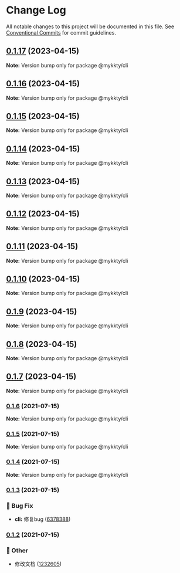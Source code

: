 # Change Log

All notable changes to this project will be documented in this file.
See [Conventional Commits](https://conventionalcommits.org) for commit guidelines.

## [0.1.17](https://github.com/willson-wang/lerna-demo/compare/@mykkty/cli@0.1.16...@mykkty/cli@0.1.17) (2023-04-15)

**Note:** Version bump only for package @mykkty/cli





## [0.1.16](https://github.com/willson-wang/lerna-demo/compare/@mykkty/cli@0.1.15...@mykkty/cli@0.1.16) (2023-04-15)

**Note:** Version bump only for package @mykkty/cli





## [0.1.15](https://github.com/willson-wang/lerna-demo/compare/@mykkty/cli@0.1.14...@mykkty/cli@0.1.15) (2023-04-15)

**Note:** Version bump only for package @mykkty/cli





## [0.1.14](https://github.com/willson-wang/lerna-demo/compare/@mykkty/cli@0.1.13...@mykkty/cli@0.1.14) (2023-04-15)

**Note:** Version bump only for package @mykkty/cli





## [0.1.13](https://github.com/willson-wang/lerna-demo/compare/@mykkty/cli@0.1.12...@mykkty/cli@0.1.13) (2023-04-15)

**Note:** Version bump only for package @mykkty/cli





## [0.1.12](https://github.com/willson-wang/lerna-demo/compare/@mykkty/cli@0.1.11...@mykkty/cli@0.1.12) (2023-04-15)

**Note:** Version bump only for package @mykkty/cli





## [0.1.11](https://github.com/willson-wang/lerna-demo/compare/@mykkty/cli@0.1.10...@mykkty/cli@0.1.11) (2023-04-15)

**Note:** Version bump only for package @mykkty/cli





## [0.1.10](https://github.com/willson-wang/lerna-demo/compare/@mykkty/cli@0.1.9...@mykkty/cli@0.1.10) (2023-04-15)

**Note:** Version bump only for package @mykkty/cli





## [0.1.9](https://github.com/willson-wang/lerna-demo/compare/@mykkty/cli@0.1.8...@mykkty/cli@0.1.9) (2023-04-15)

**Note:** Version bump only for package @mykkty/cli





## [0.1.8](https://github.com/willson-wang/lerna-demo/compare/@mykkty/cli@0.1.7...@mykkty/cli@0.1.8) (2023-04-15)

**Note:** Version bump only for package @mykkty/cli





## [0.1.7](https://github.com/willson-wang/lerna-demo/compare/@mykkty/cli@0.1.6...@mykkty/cli@0.1.7) (2023-04-15)

**Note:** Version bump only for package @mykkty/cli





### [0.1.6](https://github.com/willson-wang/lerna-demo/compare/@mykkty/cli@0.1.5...@mykkty/cli@0.1.6) (2021-07-15)

**Note:** Version bump only for package @mykkty/cli





### [0.1.5](https://github.com/willson-wang/lerna-demo/compare/@mykkty/cli@0.1.4...@mykkty/cli@0.1.5) (2021-07-15)

**Note:** Version bump only for package @mykkty/cli





### [0.1.4](https://github.com/willson-wang/lerna-demo/compare/@mykkty/cli@0.1.3...@mykkty/cli@0.1.4) (2021-07-15)

**Note:** Version bump only for package @mykkty/cli





### [0.1.3](https://github.com/willson-wang/lerna-demo/compare/@mykkty/cli@0.1.2...@mykkty/cli@0.1.3) (2021-07-15)


### :bug: Bug Fix

* **cli:** 修复bug ([6378388](https://github.com/willson-wang/lerna-demo/commit/63783889d638b39a3ef92a9d375f33219067db57))



### [0.1.2](https://github.com/willson-wang/lerna-demo/compare/@mykkty/cli@0.1.1...@mykkty/cli@0.1.2) (2021-07-15)


### :mega: Other

* 修改文档 ([1232605](https://github.com/willson-wang/lerna-demo/commit/12326054a55f9871e05b687c901241b4a65a0d24))
